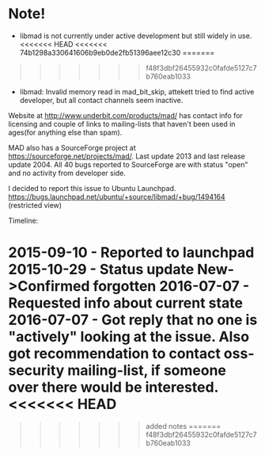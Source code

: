 # Note!

* libmad is not currently under active development but still widely in use.
<<<<<<< HEAD
<<<<<<< 74b1298a330641606b9eb0de2fb51396aee12c30
=======
>>>>>>> f48f3dbf26455932c0fafde5127c7b760eab1033
* libmad: Invalid memory read in mad_bit_skip, attekett tried to find active developer, but all contact channels seem inactive.

Website at http://www.underbit.com/products/mad/ has contact info for licensing and couple of links to mailing-lists that haven't been used in ages(for anything else than spam).

MAD also has a SourceForge project at https://sourceforge.net/projects/mad/. Last update 2013 and last release update 2004. All 40 bugs reported to SourceForge are with status "open" and no activity from developer side.

I decided to report this issue to Ubuntu Launchpad. https://bugs.launchpad.net/ubuntu/+source/libmad/+bug/1494164 (restricted view)

Timeline:

2015-09-10 - Reported to launchpad
2015-10-29 - Status update New->Confirmed
forgotten
2016-07-07 - Requested info about current state
2016-07-07 - Got reply that no one is "actively" looking at the issue. Also got recommendation to contact oss-security mailing-list, if someone over there would be interested.
<<<<<<< HEAD
=======
>>>>>>> added notes
=======
>>>>>>> f48f3dbf26455932c0fafde5127c7b760eab1033
